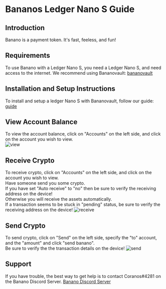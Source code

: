 # Bananos Ledger Nano S Guide

## Introduction

Banano is a payment token. It's fast, feeless, and fun!

## Requirements

To use Banano with a Ledger Nano S, you need a Ledger Nano S, and need access to the internet.
We recommend using Bananovault:
[bananovault](https://vault.banano.co.in/)

## Installation and Setup Instructions
To install and setup a ledger Nano S with Bananovault, follow our guide:  
[guide](https://docs.google.com/document/d/1Bb7fPJ9ZKeGDh1FB53U_jmJG2NuF-ivsX0nY3hPzUSc/edit)

## View Account Balance
To view the account balance, click on "Accounts" on the left side, and click on the account you wish to view.  
![view]

## Receive Crypto
To receive crypto, click on "Accounts" on the left side, and click on the account you wish to view.  
Have someone send you some crypto.  
If you have set "Auto receive" to "no" then be sure to verify the receiving address on the device!  
Otherwise you will receive the assets automatically.  
If a transaction seems to be stuck in "pending" status, be sure to verify the receiving address on the device!
![receive]

## Send Crypto
To send crypto, click on "Send" on the left side, specify the "to" account, and the "amount" and click "send banano".  
Be sure to verify the the transaction details on the device!
![send]

## Support
If you have trouble, the best way to get help is to contact Coranos#4281 on the Banano Discord Server.
[Banano Discord Server](https://discord.gg/ZdCmdCB)

[view]: https://i.imgur.com/D9GSzym.png "screenshot"
[receive]: https://i.imgur.com/D9GSzym.png "screenshot"
[send]: https://i.imgur.com/yHggZCh.png "screenshot"
